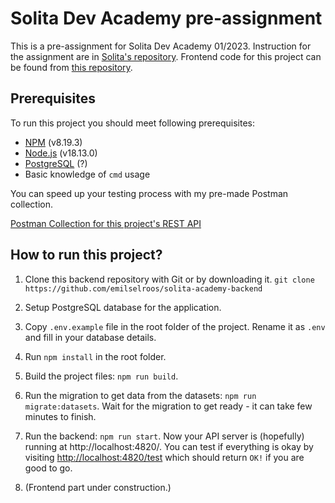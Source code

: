 # Solita Dev Academy pre-assignment

This is a pre-assignment for Solita Dev Academy 01/2023. Instruction for the assignment are in [Solita's repository](https://github.com/solita/dev-academy-2023-exercise). Frontend code for this project can be found from [this repository](https://github.com/emilselroos/solita-academy-frontend).

## Prerequisites

To run this project you should meet following prerequisites:

- [NPM](https://www.npmjs.com/) (v8.19.3)
- [Node.js](https://nodejs.org/en/) (v18.13.0)
- [PostgreSQL](https://www.postgresql.org/) (?)
- Basic knowledge of ``cmd`` usage

You can speed up your testing process with my pre-made Postman collection.

[Postman Collection for this project's REST API](https://lunar-flare-127862.postman.co/workspace/New-Team-Workspace~88c5da53-2423-418f-b34d-f736dc92a995/collection/5869225-5df65a67-1d14-4527-8f74-e8615a9e2a4e?action=share&creator=5869225)

## How to run this project?

1. Clone this backend repository with Git or by downloading it.
``git clone https://github.com/emilselroos/solita-academy-backend``

2. Setup PostgreSQL database for the application.

3. Copy ``.env.example`` file in the root folder of the project. Rename it as ``.env`` and fill in your database details.

4. Run ``npm install`` in the root folder.

5. Build the project files: ``npm run build``.

6. Run the migration to get data from the datasets: ``npm run migrate:datasets``. Wait for the migration to get ready - it can take few minutes to finish.

7. Run the backend: ``npm run start``. Now your API server is (hopefully) running at http://localhost:4820/. You can test if everything is okay by visiting [http://localhost:4820/test](http://localhost:4820/test) which should return ``OK!`` if you are good to go.

8. (Frontend part under construction.)
